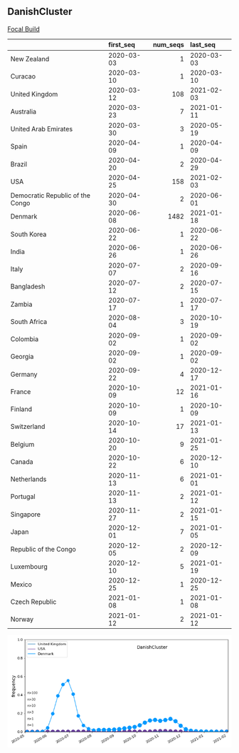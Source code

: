 

## DanishCluster
[Focal Build](https://nextstrain.org/groups/neherlab/ncov/DanishCluster?f_country=Denmark)

|                                  | first_seq   |   num_seqs | last_seq   |
|:---------------------------------|:------------|-----------:|:-----------|
| New Zealand                      | 2020-03-03  |          1 | 2020-03-03 |
| Curacao                          | 2020-03-10  |          1 | 2020-03-10 |
| United Kingdom                   | 2020-03-12  |        108 | 2021-02-03 |
| Australia                        | 2020-03-23  |          7 | 2021-01-11 |
| United Arab Emirates             | 2020-03-30  |          3 | 2020-05-19 |
| Spain                            | 2020-04-09  |          1 | 2020-04-09 |
| Brazil                           | 2020-04-20  |          2 | 2020-04-29 |
| USA                              | 2020-04-25  |        158 | 2021-02-03 |
| Democratic Republic of the Congo | 2020-04-30  |          2 | 2020-06-01 |
| Denmark                          | 2020-06-08  |       1482 | 2021-01-18 |
| South Korea                      | 2020-06-22  |          1 | 2020-06-22 |
| India                            | 2020-06-26  |          1 | 2020-06-26 |
| Italy                            | 2020-07-07  |          2 | 2020-09-16 |
| Bangladesh                       | 2020-07-12  |          2 | 2020-07-15 |
| Zambia                           | 2020-07-17  |          1 | 2020-07-17 |
| South Africa                     | 2020-08-04  |          3 | 2020-10-19 |
| Colombia                         | 2020-09-02  |          1 | 2020-09-02 |
| Georgia                          | 2020-09-02  |          1 | 2020-09-02 |
| Germany                          | 2020-09-22  |          4 | 2020-12-17 |
| France                           | 2020-10-09  |         12 | 2021-01-16 |
| Finland                          | 2020-10-09  |          1 | 2020-10-09 |
| Switzerland                      | 2020-10-14  |         17 | 2021-01-13 |
| Belgium                          | 2020-10-20  |          9 | 2021-01-25 |
| Canada                           | 2020-10-22  |          6 | 2020-12-10 |
| Netherlands                      | 2020-11-13  |          6 | 2021-01-01 |
| Portugal                         | 2020-11-13  |          2 | 2021-01-12 |
| Singapore                        | 2020-11-27  |          2 | 2021-01-15 |
| Japan                            | 2020-12-01  |          7 | 2021-01-05 |
| Republic of the Congo            | 2020-12-05  |          2 | 2020-12-09 |
| Luxembourg                       | 2020-12-10  |          5 | 2021-01-19 |
| Mexico                           | 2020-12-25  |          1 | 2020-12-25 |
| Czech Republic                   | 2021-01-08  |          1 | 2021-01-08 |
| Norway                           | 2021-01-12  |          2 | 2021-01-12 |

![Overall trends DanishCluster](/overall_trends_figures/overall_trends_DanishCluster.png)